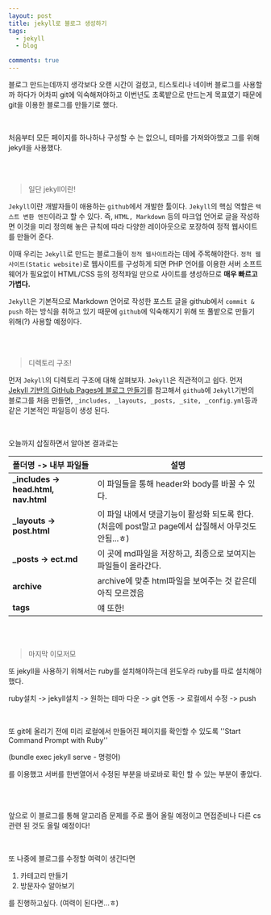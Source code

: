 ```yaml
---
layout: post
title: jekyll로 블로그 생성하기
tags:
  - jekyll
  - blog

comments: true
---
```




블로그 만드는데까지 생각보다 오랜 시간이 걸렸고, 티스토리나 네이버 블로그를 사용할까 하다가 어차피 git에 익숙해져야하고 이번년도 초록밭으로 만드는게 목표였기 때문에 git을 이용한 블로그를 만들기로 했다.

<br>

처음부터 모든 페이지를 하나하나 구성할 수 는 없으니, 테마를 가져와야했고 그를 위해 jekyll을 사용했다.

<br><br>

>  일단 jekyll이란!

`Jekyll`이란 개발자들이 애용하는 `github`에서 개발한 툴이다.  `Jekyll`의 핵심 역할은 `텍스트 변환 엔진`이라고 할 수 있다. 즉, `HTML, Markdown` 등의 마크업 언어로 글을 작성하면 이것을 미리 정의해 놓은 규칙에 따라 다양한 레이아웃으로 포장하여 정적 웹사이트를 만들어 준다. 

 이때 우리는 `Jekyll`로 만드는 블로그들이 `정적 웹사이트`라는 데에 주목해야한다. `정적 웹사이트(Static website)`로 웹사이트를 구성하게 되면 PHP 언어를 이용한 서버 소프트웨어가 필요없이 HTML/CSS 등의 정적파일 만으로 사이트를 생성하므로 **매우 빠르고 가볍다.**

 `Jekyll`은 기본적으로 Markdown 언어로 작성한 포스트 글을 github에서 `commit & push` 하는 방식을 취하고 있기 때문에 `github`에 익숙해지기 위해 또 풀밭으로 만들기 위해(?) 사용할 예정이다.

<br><br>

> 디렉토리 구조!

먼저 `Jekyll`의 디렉토리 구조에 대해 살펴보자.  `Jekyll`은 직관적이고 쉽다. 먼저 [Jekyll 기반의 GitHub Pages에 블로그 만들기](https://xho95.github.io/blog/github/jekyll/git/2016/01/11/Make-a-blog-with-Jekyll.html)를 참고해서 `github`에 `Jekyll`기반의 블로그를 처음 만들면, `_includes, _layouts, _posts, _site, _config.yml`등과 같은 기본적인 파일등이 생성 된다.

<br>

오늘까지 삽질하면서 알아본 결과로는

| 폴더명 -> 내부 파일들                 | 설명                                                         |
| :------------------------------------ | ------------------------------------------------------------ |
| **_includes -> head.html,  nav.html** | 이 파일들을 통해 header와 body를 바꿀 수 있다.               |
| **_layouts -> post.html**             | 이 파일 내에서 댓글기능이 활성화 되도록 한다. (처음에 post말고 page에서 삽질해서 아무것도 안됨...ㅎ) |
| **_posts -> ect.md**                  | 이 곳에 md파일을 저장하고, 최종으로 보여지는 파일들이 올라간다. |
| **archive**                           | archive에 맞춘 html파일을 보여주는 것 같은데 아직 모르겠음   |
| **tags**                              | 얘 또한!                                                     |

<br><br>

> 마지막 이모저모

또 jekyll을 사용하기 위해서는 ruby를 설치해야하는데 윈도우라 ruby를 따로 설치해야 했다.

ruby설치 -> jekyll설치 -> 원하는 테마 다운 -> git 연동 -> 로컬에서 수정 -> push

<br>

또 git에 올리기 전에 미리 로컬에서 만들어진 페이지를 확인할 수 있도록  ''Start Command Prompt with Ruby''

(bundle exec jekyll serve - 명령어)

를 이용했고 서버를 한번열어서 수정된 부분을 바로바로 확인 할 수 있는 부분이 좋았다.

 <br><br>

앞으로 이 블로그를 통해 알고리즘 문제를 주로 풀어 올릴 예정이고 면접준비나 다른 cs관련 된 것도 올릴 예정이다!

<br>

또 나중에 블로그를 수정할 여력이 생긴다면

1. 카테고리 만들기
2. 방문자수 알아보기

를 진행하고싶다. (여력이 된다면...ㅎ)

<br>
